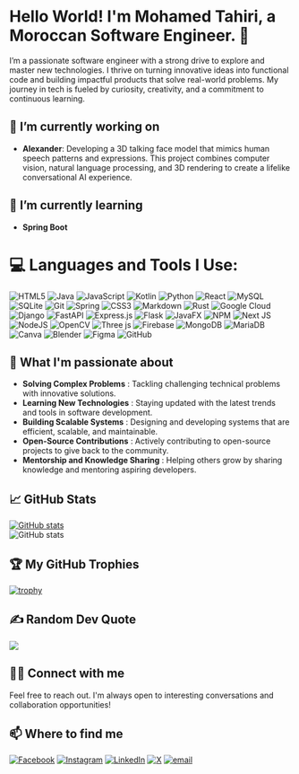 # Hello World! I'm Mohamed Tahiri, a Moroccan Software Engineer. 👋

I’m a passionate software engineer with a strong drive to explore and master new technologies. I thrive on turning innovative ideas into functional code and building impactful products that solve real-world problems. My journey in tech is fueled by curiosity, creativity, and a commitment to continuous learning.

## 🔭 I’m currently working on
- **Alexander**: Developing a 3D talking face model that mimics human speech patterns and expressions. This project combines computer vision, natural language processing, and 3D rendering to create a lifelike conversational AI experience.

## 🌱 I’m currently learning
- **Spring Boot**

# 💻 Languages and Tools I Use:
![HTML5](https://img.shields.io/badge/html5-%23E34F26.svg?style=for-the-badge&logo=html5&logoColor=white) ![Java](https://img.shields.io/badge/java-%23ED8B00.svg?style=for-the-badge&logo=openjdk&logoColor=white) ![JavaScript](https://img.shields.io/badge/javascript-%23323330.svg?style=for-the-badge&logo=javascript&logoColor=%23F7DF1E) ![Kotlin](https://img.shields.io/badge/kotlin-%237F52FF.svg?style=for-the-badge&logo=kotlin&logoColor=white) ![Python](https://img.shields.io/badge/python-3670A0?style=for-the-badge&logo=python&logoColor=ffdd54) ![React](https://img.shields.io/badge/react-%2320232a.svg?style=for-the-badge&logo=react&logoColor=%2361DAFB) ![MySQL](https://img.shields.io/badge/mysql-4479A1.svg?style=for-the-badge&logo=mysql&logoColor=white) ![SQLite](https://img.shields.io/badge/sqlite-%2307405e.svg?style=for-the-badge&logo=sqlite&logoColor=white) ![Git](https://img.shields.io/badge/git-%23F05033.svg?style=for-the-badge&logo=git&logoColor=white) ![Spring](https://img.shields.io/badge/spring-%236DB33F.svg?style=for-the-badge&logo=spring&logoColor=white) ![CSS3](https://img.shields.io/badge/css3-%231572B6.svg?style=for-the-badge&logo=css3&logoColor=white) ![Markdown](https://img.shields.io/badge/markdown-%23000000.svg?style=for-the-badge&logo=markdown&logoColor=white) ![Rust](https://img.shields.io/badge/rust-%23000000.svg?style=for-the-badge&logo=rust&logoColor=white) ![Google Cloud](https://img.shields.io/badge/GoogleCloud-%234285F4.svg?style=for-the-badge&logo=google-cloud&logoColor=white) ![Django](https://img.shields.io/badge/django-%23092E20.svg?style=for-the-badge&logo=django&logoColor=white) ![FastAPI](https://img.shields.io/badge/FastAPI-005571?style=for-the-badge&logo=fastapi) ![Express.js](https://img.shields.io/badge/express.js-%23404d59.svg?style=for-the-badge&logo=express&logoColor=%2361DAFB) ![Flask](https://img.shields.io/badge/flask-%23000.svg?style=for-the-badge&logo=flask&logoColor=white) ![JavaFX](https://img.shields.io/badge/javafx-%23FF0000.svg?style=for-the-badge&logo=javafx&logoColor=white) ![NPM](https://img.shields.io/badge/NPM-%23CB3837.svg?style=for-the-badge&logo=npm&logoColor=white) ![Next JS](https://img.shields.io/badge/Next-black?style=for-the-badge&logo=next.js&logoColor=white) ![NodeJS](https://img.shields.io/badge/node.js-6DA55F?style=for-the-badge&logo=node.js&logoColor=white) ![OpenCV](https://img.shields.io/badge/opencv-%23white.svg?style=for-the-badge&logo=opencv&logoColor=white) ![Three js](https://img.shields.io/badge/threejs-black?style=for-the-badge&logo=three.js&logoColor=white) ![Firebase](https://img.shields.io/badge/firebase-a08021?style=for-the-badge&logo=firebase&logoColor=ffcd34) ![MongoDB](https://img.shields.io/badge/MongoDB-%234ea94b.svg?style=for-the-badge&logo=mongodb&logoColor=white) ![MariaDB](https://img.shields.io/badge/MariaDB-003545?style=for-the-badge&logo=mariadb&logoColor=white) ![Canva](https://img.shields.io/badge/Canva-%2300C4CC.svg?style=for-the-badge&logo=Canva&logoColor=white) ![Blender](https://img.shields.io/badge/blender-%23F5792A.svg?style=for-the-badge&logo=blender&logoColor=white) ![Figma](https://img.shields.io/badge/figma-%23F24E1E.svg?style=for-the-badge&logo=figma&logoColor=white) ![GitHub](https://img.shields.io/badge/github-%23121011.svg?style=for-the-badge&logo=github&logoColor=white)

## 🚀 What I'm passionate about
- **Solving Complex Problems** : Tackling challenging technical problems with innovative solutions.
- **Learning New Technologies** : Staying updated with the latest trends and tools in software development.
- **Building Scalable Systems** : Designing and developing systems that are efficient, scalable, and maintainable.
- **Open-Source Contributions** : Actively contributing to open-source projects to give back to the community.
- **Mentorship and Knowledge Sharing** : Helping others grow by sharing knowledge and mentoring aspiring developers.

## 📈 GitHub Stats
[![GitHub stats](https://github-readme-stats.vercel.app/api?username=MedTahiri&show_icons=true&theme=radical)](https://github.com/MedTahiri)<br/>
![GitHub stats](https://github-readme-stats.vercel.app/api/top-langs/?username=MedTahiri&hide=Jupyter%20Notebook&layout=compact&theme=radical)


## 🏆 My GitHub Trophies
[![trophy](https://github-profile-trophy.vercel.app/?username=MedTahiri&theme=darkhub)](https://github.com/MedTahiri)

## ✍️ Random Dev Quote
![](https://quotes-github-readme.vercel.app/api?type=horizontal&theme=radical)

## 🤝🏻 Connect with me
Feel free to reach out. I'm always open to interesting conversations and collaboration opportunities!

## 📫 Where to find me
[![Facebook](https://img.shields.io/badge/Facebook-%231877F2.svg?logo=Facebook&logoColor=white)](https://www.facebook.com/profile.php?id=100035327430109)  [![Instagram](https://img.shields.io/badge/Instagram-%23E4405F.svg?logo=Instagram&logoColor=white)](https://instagram.com/mohamed_tahiri_2003)  [![LinkedIn](https://img.shields.io/badge/LinkedIn-%230077B5.svg?logo=linkedin&logoColor=white)](https://linkedin.com/in/mohamed-tahiri-112239222)  [![X](https://img.shields.io/badge/X-black.svg?logo=X&logoColor=white)](https://x.com/Mohamed58563644)  [![email](https://img.shields.io/badge/Email-D14836?logo=gmail&logoColor=white)](mailto:mohamedttaahhiirrii2003@gmail.com) 
